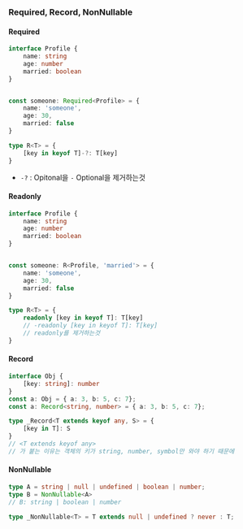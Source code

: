 ### Required, Record, NonNullable

#### Required<T>
```ts
interface Profile {
    name: string
    age: number
    married: boolean
}


const someone: Required<Profile> = {
    name: 'someone',
    age: 30,
    married: false
}

type R<T> = {
    [key in keyof T]-?: T[key]
}
```

- ```-?``` : Opitonal을 ```-``` Optional을 제거하는것

#### Readonly<T>

```ts
interface Profile {
    name: string
    age: number
    married: boolean
}


const someone: R<Profile, 'married'> = {
    name: 'someone',
    age: 30,
    married: false
}

type R<T> = {
    readonly [key in keyof T]: T[key]
    // -readonly [key in keyof T]: T[key]
    // readonly를 제거하는것
}
```

#### Record<T>

```ts
interface Obj {
    [key: string]: number
}
const a: Obj = { a: 3, b: 5, c: 7};
const a: Record<string, number> = { a: 3, b: 5, c: 7};

type _Record<T extends keyof any, S> = {
    [key in T]: S
}
// <T extends keyof any>
// 가 붙는 이유는 객체의 키가 string, number, symbol만 와야 하기 때문에 
```

#### NonNullable

```ts
type A = string | null | undefined | boolean | number;
type B = NonNullable<A>
// B: string | boolean | number

type _NonNullable<T> = T extends null | undefined ? never : T;
```